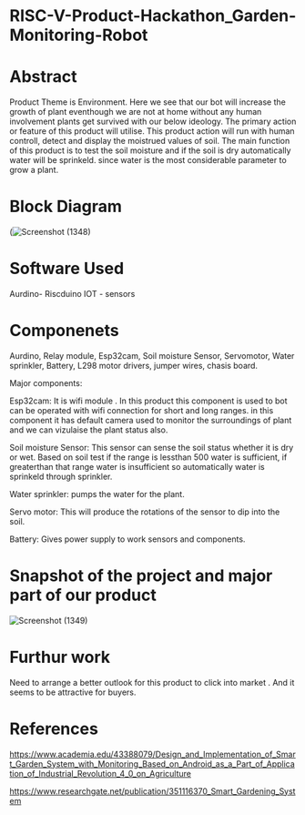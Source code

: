 # RISC-V-Product-Hackathon_Garden-Monitoring-Robot

# Abstract

Product Theme is Environment. Here we see that our bot will increase the growth of plant eventhough we are not at home without any human involvement plants get survived with our below ideology. The primary action or feature of this product will utilise. This product action will run with human controll, detect and display the moistrued values of soil. The main function of this product is to test the soil moisture and if the soil is dry automatically water will be sprinkeld. since water is the most considerable parameter to grow a plant.


# Block Diagram

(![Screenshot (1348)](https://github.com/sajjapratyusha/RISC-V-Product-Hackathon_Garden-Monitoring-Robot/assets/109581140/8830e0a6-5a84-4ee7-ba18-52da21247df0)



# Software Used

Aurdino- Riscduino
IOT - sensors

# Componenets
Aurdino, Relay module, Esp32cam, Soil moisture Sensor, Servomotor, Water sprinkler, Battery, L298 motor drivers, jumper wires, chasis board.

Major components:

Esp32cam:  It is wifi module . In this product this component is used to bot can be operated with wifi connection for short and long ranges. in this component it has default camera used to monitor the surroundings of plant and we can vizulaise the plant status also. 

Soil moisture Sensor: This sensor can sense the soil status whether it is dry or wet. Based on soil test if the range is lessthan 500 water is sufficient, if greaterthan that range water is insufficient so automatically water is sprinkeld through sprinkler.

Water sprinkler: pumps the water for the plant.

Servo motor: This will produce the rotations of the sensor to dip into the soil.

Battery: Gives power supply to work sensors and components.

# Snapshot of the project and major part of our product 


![Screenshot (1349)](https://github.com/sajjapratyusha/RISC-V-Product-Hackathon_Garden-Monitoring-Robot/assets/109581140/722dc0d8-6bb0-4e02-9608-9b36701d3910)

# Furthur work
Need to arrange a better outlook for this product to click into market . And it seems to be attractive for buyers. 


# References

https://www.academia.edu/43388079/Design_and_Implementation_of_Smart_Garden_System_with_Monitoring_Based_on_Android_as_a_Part_of_Application_of_Industrial_Revolution_4_0_on_Agriculture

https://www.researchgate.net/publication/351116370_Smart_Gardening_System











